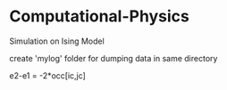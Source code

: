 # Computational-Physics
Simulation on Ising Model

create 'mylog' folder for dumping data in  same directory


e2-e1 = -2*occ[ic,jc]
